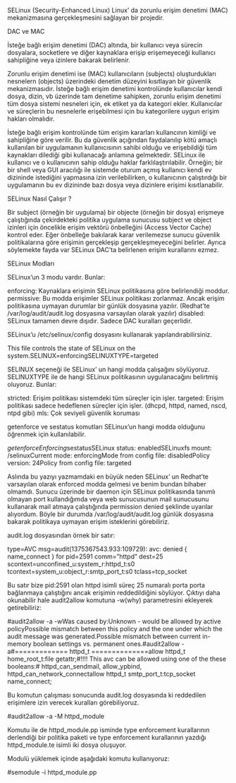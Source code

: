 SELinux (Security-Enhanced Linux) Linux’ da zorunlu erişim denetimi (MAC) mekanizmasına gerçekleşmesini sağlayan bir projedir.

 
DAC ve MAC

 
İsteğe bağlı erişim denetimi (DAC) altında, bir kullanıcı veya sürecin dosyalara, socketlere ve diğer kaynaklara erişip erişemeyeceği kullanıcı sahipliğine veya izinlere bakarak belirlenir.

 
Zorunlu erişim denetimi ise (MAC) kullanıcıların (subjects) oluşturdukları nesnelern (objects) üzerindeki denetim düzeyini kısıtlayan bir güvenlik mekanizmasıdır. İsteğe bağlı erişim denetimi kontrolünde kullanıcılar kendi dosya, dizin, vb üzerinde tam denetime sahipken, zorunlu erişim denetimi tüm dosya sistemi nesneleri için, ek etiket ya da kategori ekler. Kullanıcılar ve süreçlerin bu nesnelerle erişebilmesi için bu kategorilere uygun erişim hakları olmalıdır.

 
İsteğe bağlı erişim kontrolünde tüm erişim kararları kullancının kimliği ve sahipliğine göre verilir. Bu da güvenlik açığından faydalanılıp kötü amaçlı kullanılan bir uygulamanın kullanıcısının sahibi olduğu ve erişebildiği tüm kaynakları dilediği gibi kullanacağı anlamına gelmektedir. SELinux ile kullanıcı ve o kullanıcının sahip olduğu haklar farklılaştırılabilir. Örneğin; bir bir shell veya GUI aracılığı ile sistemde oturum açmış kullanıcı kendi ev dizininde istediğini yapmasına izin verilebilirken, o kullanıcının çalıştırdığı bir uygulamanın bu ev dizininde bazı dosya veya dizinlere erişimi kısıtlanabilir.

 
SELinux Nasıl Çalışır ?

 

 
Bir subject (örneğin bir uygulama) bir objecte (örneğin bir dosya) erişmeye çalıştığında çekirdekteki politika uygulama sunucusu subject ve object izinleri için öncelikle erişim vektörü önbelleğini (Access Vector Cache) kontrol eder. Eğer önbelleğe bakılarak karar verilemezse sunucu güvenlik politikalarına göre erişimin gerçekleşip gerçekleşmeyeceğini belirler. Ayrıca söylemekte fayda var SELinux DAC’ta belirlenen erişim kurallarını ezmez.

 
SELinux Modları

 
SELinux’un 3 modu vardır. Bunlar:

 
enforcing: Kaynaklara erişimin SELinux politikasına göre belirlendiği moddur.
permissive: Bu modda erişimler SELinux politikası zorlanmaz. Ancak erişim politikasına uymayan durumlar bir günlük dosyasına yazılır. (Redhat’te /var/log/audit/audit.log dosyasına varsayılan olarak yazılır)
disabled: SELinux tamamen devre dışıdır. Sadece DAC kuralları geçerlidir.
 
SELinux’u /etc/selinux/config dosyasını kullanarak yapılandırabilirsiniz.


 This file controls the state of SELinux on the system.SELINUX=enforcingSELINUXTYPE=targeted

SELINUX seçeneği ile SELinux’ un hangi modda çalışağını söylüyoruz. SELINUXTYPE ile de hangi SELinux politikasının uygulanacağını belirtmiş oluyoruz. Bunlar:

 
stricted: Erişim politikası sistemdeki tüm süreçler için işler.
targeted: Erişim politikası sadece hedeflenen süreçler için işler. (dhcpd, httpd, named, nscd, ntpd gibi)
mls: Çok seviyeli güvenlik koruması
 
getenforce ve sestatus komutları SELinux’un hangi modda olduğunu öğrenmek için kullanılabilir.


$getenforceEnforcing$sestatusSELinux status:                 enabledSELinuxfs mount:                /selinuxCurrent mode:                   enforcingMode from config file:          disabledPolicy version:                 24Policy from config file:        targeted

Aslında bu yazıyı yazmamdaki en büyük neden SELinux’ un Redhat’te varsayılan olarak enforced modda gelmesi ve benim bundan bihaber olmamdı. Sunucu üzerinde bir daemon için SELinux politikasında tanımlı olmayan port kullandığımda veya web sunucusunun mail sunucusunu kullanarak mail atmaya çalıştığında permission denied şeklinde uyarılar alıyordum. Böyle bir durumda /var/log/audit/audit.log günlük dosyasına bakarak politikaya uymayan erişim isteklerini görebiliriz.

 
audit.log dosyasından örnek bir satır:


type=AVC msg=audit(1375367543.933:109729): avc: denied { name_connect } for pid=2591 comm=”httpd” dest=25 scontext=unconfined_u:system_r:httpd_t:s0 tcontext=system_u:object_r:smtp_port_t:s0 tclass=tcp_socket

Bu satır bize pid:2591 olan httpd isimli süreç 25 numaralı porta porta bağlanmaya çalıştığını ancak erişimin reddedildiğini söylüyor. Çıktıyı daha okunabilir hale audit2allow komutuna -w(why) parametresini ekleyerek getirebiliriz:


#audit2allow -a -wWas caused by:Unknown - would be allowed by active policyPossible mismatch between this policy and the one under which the audit message was generated.Possible mismatch between current in-memory boolean settings vs. permanent ones.#audit2allow -a#============= httpd_t ==============allow httpd_t home_root_t:file getattr;#!!!! This avc can be allowed using one of the these booleans:#     httpd_can_sendmail, allow_ypbind, httpd_can_network_connectallow httpd_t smtp_port_t:tcp_socket name_connect;

Bu komutun çalışması sonucunda audit.log dosyasında ki reddedilen erişimlere izin verecek kuralları görebiliyoruz.


#audit2allow -a -M httpd_module

Komutu ile de httpd_module.pp isminde type enforcement kurallarının derlendiği bir politika paketi ve type enforcement kurallarının yazdığı httpd_module.te isimli iki dosya oluşuyor.

 
Modulü yüklemek içinde aşağıdaki komutu kullanıyoruz:


#semodule -i httpd_module.pp